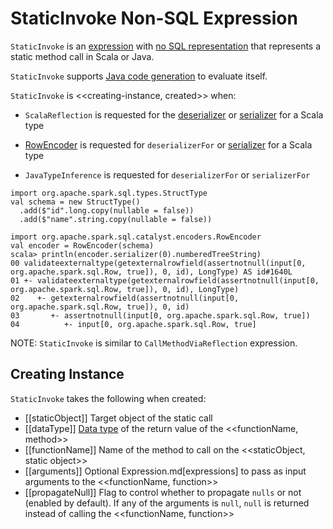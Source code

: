 # StaticInvoke Non-SQL Expression

`StaticInvoke` is an [expression](Expression.md) with [no SQL representation](Expression.md#NonSQLExpression) that represents a static method call in Scala or Java.

`StaticInvoke` supports [Java code generation](../whole-stage-code-generation/index.md) to evaluate itself.

`StaticInvoke` is <<creating-instance, created>> when:

* `ScalaReflection` is requested for the [deserializer](../ExpressionEncoder.md#deserializerFor) or [serializer](../ExpressionEncoder.md#serializerFor) for a Scala type

* [RowEncoder](../RowEncoder.md) is requested for `deserializerFor` or [serializer](../RowEncoder.md#serializerFor) for a Scala type

* `JavaTypeInference` is requested for `deserializerFor` or `serializerFor`

```text
import org.apache.spark.sql.types.StructType
val schema = new StructType()
  .add($"id".long.copy(nullable = false))
  .add($"name".string.copy(nullable = false))

import org.apache.spark.sql.catalyst.encoders.RowEncoder
val encoder = RowEncoder(schema)
scala> println(encoder.serializer(0).numberedTreeString)
00 validateexternaltype(getexternalrowfield(assertnotnull(input[0, org.apache.spark.sql.Row, true]), 0, id), LongType) AS id#1640L
01 +- validateexternaltype(getexternalrowfield(assertnotnull(input[0, org.apache.spark.sql.Row, true]), 0, id), LongType)
02    +- getexternalrowfield(assertnotnull(input[0, org.apache.spark.sql.Row, true]), 0, id)
03       +- assertnotnull(input[0, org.apache.spark.sql.Row, true])
04          +- input[0, org.apache.spark.sql.Row, true]
```

NOTE: `StaticInvoke` is similar to `CallMethodViaReflection` expression.

## Creating Instance

`StaticInvoke` takes the following when created:

* [[staticObject]] Target object of the static call
* [[dataType]] [Data type](../DataType.md) of the return value of the <<functionName, method>>
* [[functionName]] Name of the method to call on the <<staticObject, static object>>
* [[arguments]] Optional Expression.md[expressions] to pass as input arguments to the <<functionName, function>>
* [[propagateNull]] Flag to control whether to propagate `nulls` or not (enabled by default). If any of the arguments is `null`, `null` is returned instead of calling the <<functionName, function>>
